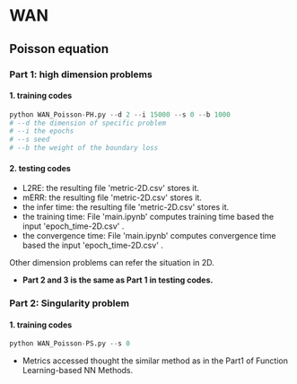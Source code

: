 # WAN

## Poisson equation

### Part 1: high dimension problems

#### 1. training codes

```python
python WAN_Poisson-PH.py --d 2 --i 15000 --s 0 --b 1000
# --d the dimension of specific problem
# --i the epochs
# --s seed
# --b the weight of the boundary loss 
```

#### 2. testing codes

- L2RE: the resulting file 'metric-2D.csv' stores it.
- mERR: the resulting file 'metric-2D.csv' stores it.
- the infer time: the resulting file 'metric-2D.csv' stores it.
- the training time: File 'main.ipynb' computes training time based the input 'epoch_time-2D.csv' .
- the convergence time: File 'main.ipynb' computes convergence time based the input 'epoch_time-2D.csv' .

Other dimension problems can  refer the situation in 2D.

- **Part 2 and 3 is the same as Part 1 in testing codes.**

### Part 2: Singularity problem

#### 1. training codes

```python
python WAN_Poisson-PS.py --s 0
```

- Metrics accessed thought the similar method as in the Part1 of Function Learning-based NN Methods.

